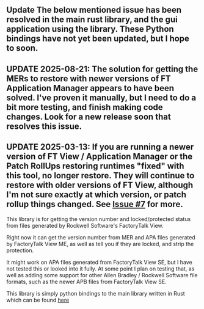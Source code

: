 ## Update The below mentioned issue has been resolved in the main rust library, and the gui application using the library. These Python bindings have not yet been updated, but I hope to soon.

## UPDATE 2025-08-21: The solution for getting the MERs to restore with newer versions of FT Application Manager appears to have been solved. I've proven it manually, but I need to do a bit more testing, and finish making code changes. Look for a new release soon that resolves this issue.

## UPDATE 2025-03-13: If you are running a newer version of FT View / Application Manager or the Patch RollUps restoring runtimes "fixed" with this tool, no longer restore. They will continue to restore with older versions of FT View, although I'm not sure exactly at which version, or patch rollup things changed. See [Issue #7](https://github.com/Vadoola/ab_versions_rs/issues/7) for more.

This library is for getting the version number and locked/protected status from files generated by Rockwell Software's FactoryTalk View.

Right now it can get the version number from MER and APA files generated by FactoryTalk View ME, as well as tell you if they are locked, and strip the protection.

It might work on APA files generated from FactoryTalk View SE, but I have not tested this or looked into it fully.
At some point I plan on testing that, as well as adding some support for other Allen Bradley / Rockwell Software file formats, such as the newer APB files from FactoryTalk View SE.

This library is simply python bindings to the main library written in Rust which can be found [here](https://github.com/Vadoola/ab_versions_rs)
